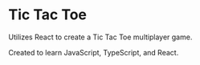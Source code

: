 # Tic Tac Toe

Utilizes React to create a Tic Tac Toe multiplayer game.

Created to learn JavaScript, TypeScript, and React.